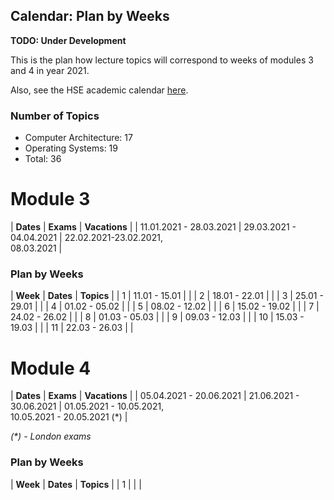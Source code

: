 Calendar: Plan by Weeks
---

__TODO: Under Development__

This is the plan how lecture topics will correspond to weeks of modules 3 and 4 in year 2021.

Also, see the HSE academic calendar [here](https://www.hse.ru/education/academ).

### Number of Topics

* Computer Architecture: 17
* Operating Systems: 19
* Total: 36

# Module 3

| __Dates__               | __Exams__               | __Vacations__                          |
| 11.01.2021 - 28.03.2021 | 29.03.2021 - 04.04.2021 | 22.02.2021-23.02.2021, <br/>08.03.2021 |

### Plan by Weeks

| __Week__ | __Dates__     | __Topics__ |
| 1        | 11.01 - 15.01 |            | 
| 2        | 18.01 - 22.01 |            |
| 3        | 25.01 - 29.01 |            |
| 4        | 01.02 - 05.02 |            |
| 5        | 08.02 - 12.02 |            |
| 6        | 15.02 - 19.02 |            |
| 7        | 24.02 - 26.02 |            |
| 8        | 01.03 - 05.03 |            |
| 9        | 09.03 - 12.03 |            |
| 10       | 15.03 - 19.03 |            |
| 11       | 22.03 - 26.03 |            |

# Module 4

| __Dates__               | __Exams__               | __Vacations__                                             |
| 05.04.2021 - 20.06.2021 | 21.06.2021 - 30.06.2021 | 01.05.2021 - 10.05.2021, <br/>10.05.2021 - 20.05.2021 (*) |

_(*) - London exams_


### Plan by Weeks

| __Week__ | __Dates__ | __Topics__ |
| 1        |           |            |

